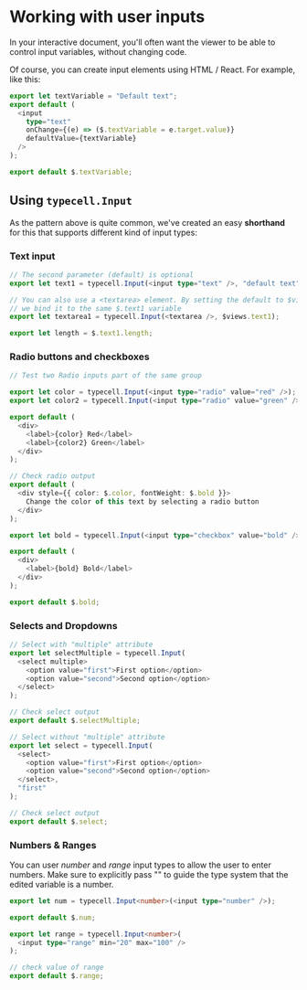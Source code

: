 # Working with user inputs

In your interactive document, you'll often want the viewer to be able to control input variables, without changing code.

Of course, you can create input elements using HTML / React. For example, like this:


```typescript
export let textVariable = "Default text";
export default (
  <input
    type="text"
    onChange={(e) => ($.textVariable = e.target.value)}
    defaultValue={textVariable}
  />
);

```

```typescript
export default $.textVariable;

```

## Using `typecell.Input`

As the pattern above is quite common, we've created an easy **shorthand** for this that supports different kind of input types:

### Text input


```typescript
// The second parameter (default) is optional
export let text1 = typecell.Input(<input type="text" />, "default text");

```

```typescript
// You can also use a <textarea> element. By setting the default to $views.text1,
// we bind it to the same $.text1 variable
export let textarea1 = typecell.Input(<textarea />, $views.text1);

```

```typescript
export let length = $.text1.length;

```

### Radio buttons and checkboxes


```typescript
// Test two Radio inputs part of the same group

export let color = typecell.Input(<input type="radio" value="red" />);
export let color2 = typecell.Input(<input type="radio" value="green" />, color);

export default (
  <div>
    <label>{color} Red</label>
    <label>{color2} Green</label>
  </div>
);

```

```typescript
// Check radio output
export default (
  <div style={{ color: $.color, fontWeight: $.bold }}>
    Change the color of this text by selecting a radio button
  </div>
);

```

```typescript
export let bold = typecell.Input(<input type="checkbox" value="bold" />);

export default (
  <div>
    <label>{bold} Bold</label>
  </div>
);

```

```typescript
export default $.bold;

```

### Selects and Dropdowns


```typescript
// Select with "multiple" attribute
export let selectMultiple = typecell.Input(
  <select multiple>
    <option value="first">First option</option>
    <option value="second">Second option</option>
  </select>
);

```

```typescript
// Check select output
export default $.selectMultiple;
```

```typescript
// Select without "multiple" attribute
export let select = typecell.Input(
  <select>
    <option value="first">First option</option>
    <option value="second">Second option</option>
  </select>,
  "first"
);

```

```typescript
// Check select output
export default $.select;

```

### Numbers & Ranges

You can user *number* and *range* input types to allow the user to enter numbers. Make sure to explicitly pass "<number>" to guide the type system that the edited variable is a number.


```typescript
export let num = typecell.Input<number>(<input type="number" />);

```

```typescript
export default $.num;
```

```typescript
export let range = typecell.Input<number>(
  <input type="range" min="20" max="100" />
);

```

```typescript
// check value of range
export default $.range;
```